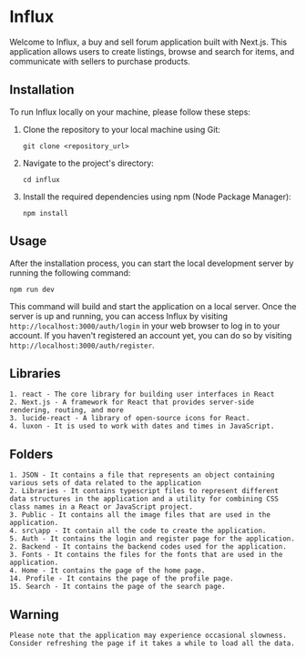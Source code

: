 # Influx

Welcome to Influx, a buy and sell forum application built with Next.js. This application allows users to create listings, browse and search for items, and communicate with sellers to purchase products.

## Installation

To run Influx locally on your machine, please follow these steps:

1. Clone the repository to your local machine using Git:

   ```
   git clone <repository_url>
   ```

2. Navigate to the project's directory:

   ```
   cd influx
   ```

3. Install the required dependencies using npm (Node Package Manager):

   ```
   npm install
   ```

## Usage

After the installation process, you can start the local development server by running the following command:

```
npm run dev
```

This command will build and start the application on a local server. Once the server is up and running, you can access Influx by visiting `http://localhost:3000/auth/login` in your web browser to log in to your account. If you haven't registered an account yet, you can do so by visiting `http://localhost:3000/auth/register`.

## Libraries

```
1. react - The core library for building user interfaces in React
2. Next.js - A framework for React that provides server-side rendering, routing, and more
3. lucide-react - A library of open-source icons for React.
4. luxon - It is used to work with dates and times in JavaScript.
```

## Folders

```
1. JSON - It contains a file that represents an object containing various sets of data related to the application
2. Libraries - It contains typescript files to represent different data structures in the application and a utility for combining CSS class names in a React or JavaScript project.
3. Public - It contains all the image files that are used in the application.
4. src\app - It contain all the code to create the application.
5. Auth - It contains the login and register page for the application.
2. Backend - It contains the backend codes used for the application.
3. Fonts - It contains the files for the fonts that are used in the application.
4. Home - It contains the page of the home page.
14. Profile - It contains the page of the profile page.
15. Search - It contains the page of the search page.
```

## Warning

```
Please note that the application may experience occasional slowness.
Consider refreshing the page if it takes a while to load all the data.
```
